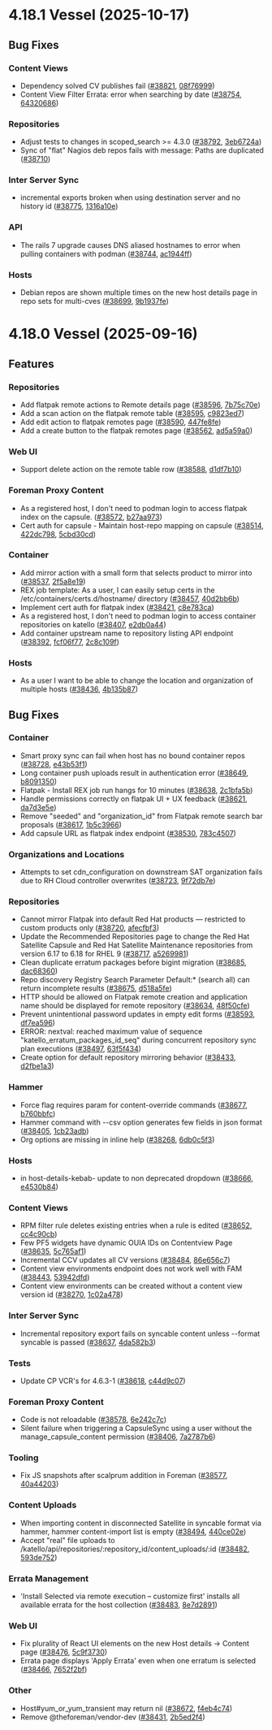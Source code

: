 # 4.18.1 Vessel (2025-10-17)

## Bug Fixes

### Content Views
 * Dependency solved CV publishes fail ([#38821](https://projects.theforeman.org/issues/38821), [08f76999](https://github.com/Katello/katello.git/commit/08f76999188233993423fcd35859b22bffc05cc5))
 * Content View Filter Errata: error when searching by date ([#38754](https://projects.theforeman.org/issues/38754), [64320686](https://github.com/Katello/katello.git/commit/643206864c6a8f14e708a6701b15fb4cdef45798))

### Repositories
 * Adjust tests to changes in scoped_search >= 4.3.0 ([#38792](https://projects.theforeman.org/issues/38792), [3eb6724a](https://github.com/Katello/katello.git/commit/3eb6724a4b589b85f6150dce1106f528c2a82518))
 * Sync of "flat" Nagios deb repos fails with message: Paths are duplicated ([#38710](https://projects.theforeman.org/issues/38710))

### Inter Server Sync
 * incremental exports broken when using destination server and no history id ([#38775](https://projects.theforeman.org/issues/38775), [1316a10e](https://github.com/Katello/katello.git/commit/1316a10e282c4f222d28c80e2fcf85f593f6b562))

### API
 * The rails 7 upgrade causes DNS aliased hostnames to error when pulling containers with podman ([#38744](https://projects.theforeman.org/issues/38744), [ac1944ff](https://github.com/Katello/katello.git/commit/ac1944ffd98bc7dace08b4362659f009610cf44b))

### Hosts
 * Debian repos are shown multiple times on the new host details page in repo sets for multi-cves ([#38699](https://projects.theforeman.org/issues/38699), [9b1937fe](https://github.com/Katello/katello.git/commit/9b1937feef91ca061c35f5cba89de21582c881ac))

# 4.18.0 Vessel (2025-09-16)

## Features

### Repositories
 * Add flatpak remote actions to Remote details page ([#38596](https://projects.theforeman.org/issues/38596), [7b75c70e](https://github.com/Katello/katello.git/commit/7b75c70e1076e9603ee8963f477d3ab2965e4314))
 * Add a scan action on the flatpak remote table ([#38595](https://projects.theforeman.org/issues/38595), [c9823ed7](https://github.com/Katello/katello.git/commit/c9823ed732d929c8d3e40243c4103d283a522744))
 * Add edit action to flatpak remotes page ([#38590](https://projects.theforeman.org/issues/38590), [447fe8fe](https://github.com/Katello/katello.git/commit/447fe8fe5272fbd5321c26de9900388fa51e0df8))
 * Add a create button to the flatpak remotes page ([#38562](https://projects.theforeman.org/issues/38562), [ad5a59a0](https://github.com/Katello/katello.git/commit/ad5a59a09797ab6875ab7fa8452047e48ea8cac9))

### Web UI
 * Support delete action on the remote table row ([#38588](https://projects.theforeman.org/issues/38588), [d1df7b10](https://github.com/Katello/katello.git/commit/d1df7b10c7db70613c6a7570a0d9d8298cb4a8e2))

### Foreman Proxy Content
 * As a registered host, I don't need to podman login to access flatpak index on the capsule. ([#38572](https://projects.theforeman.org/issues/38572), [b27aa973](https://github.com/Katello/smart_proxy_container_gateway.git/commit/b27aa973f1c0411ed4ae3f8dca24cfb36f3ce77d))
 * Cert auth for capsule - Maintain host-repo mapping on capsule ([#38514](https://projects.theforeman.org/issues/38514), [422dc798](https://github.com/Katello/smart_proxy_container_gateway.git/commit/422dc7984fd31ebc1a06110ae3ed3e699173251c), [5cbd30cd](https://github.com/Katello/katello.git/commit/5cbd30cde48dbd922ea4a27d920233bb80cd1887))

### Container
 * Add mirror action with a small form that selects product to mirror into ([#38537](https://projects.theforeman.org/issues/38537), [2f5a8e19](https://github.com/Katello/katello.git/commit/2f5a8e19750ffaae2b3b4509f5fe857291bc3fa7))
 * REX job template: As a user, I can easily setup certs in the /etc/containers/certs.d/hostname/ directory ([#38457](https://projects.theforeman.org/issues/38457), [40d2bb6b](https://github.com/Katello/katello.git/commit/40d2bb6bf6fd574c31cf89043d5988ff19933848))
 * Implement cert auth for flatpak index ([#38421](https://projects.theforeman.org/issues/38421), [c8e783ca](https://github.com/Katello/katello.git/commit/c8e783ca8e401b8dedf89c4852a8f0d9f8f41308))
 * As a registered host, I don't need to podman login to access container repositories on katello ([#38407](https://projects.theforeman.org/issues/38407), [e2db0a44](https://github.com/Katello/katello.git/commit/e2db0a444e281673db51eee49ed60f676e268dc0))
 * Add container upstream name to repository listing API endpoint ([#38392](https://projects.theforeman.org/issues/38392), [fcf06f77](https://github.com/Katello/katello.git/commit/fcf06f774c1952b5cd798a52d01ef48bd2352c3e), [2c8c109f](https://github.com/Katello/hammer-cli-katello.git/commit/2c8c109f3f6706297fd9ee1d9a8289d8dbd4497d))

### Hosts
 * As a user I want to be able to change the location and organization of multiple hosts ([#38436](https://projects.theforeman.org/issues/38436), [4b135b87](https://github.com/Katello/katello.git/commit/4b135b871acdf3a39eb7bb0c94c858ae5d31dbd7))

## Bug Fixes

### Container
 * Smart proxy sync can fail when host has no bound container repos ([#38728](https://projects.theforeman.org/issues/38728), [e43b53f1](https://github.com/Katello/smart_proxy_container_gateway.git/commit/e43b53f1f6ab4ce8d098108fda8d8523c3450cd1))
 * Long container push uploads result in authentication error ([#38649](https://projects.theforeman.org/issues/38649), [b8091350](https://github.com/Katello/katello.git/commit/b8091350dc9d829394b0acab5d29ada2082fdade))
 * Flatpak - Install REX job run hangs for 10 minutes ([#38638](https://projects.theforeman.org/issues/38638), [2c1bfa5b](https://github.com/Katello/katello.git/commit/2c1bfa5b0ba7d77623cdf17303d73fc3ec77e5b8))
 * Handle permissions correctly on flatpak UI + UX feedback ([#38621](https://projects.theforeman.org/issues/38621), [da7d3e5e](https://github.com/Katello/katello.git/commit/da7d3e5e8c40df9f308edbbe9fa73bf59ed677ec))
 * Remove "seeded" and "organization_id" from Flatpak remote search bar proposals ([#38617](https://projects.theforeman.org/issues/38617), [1b5c3966](https://github.com/Katello/katello.git/commit/1b5c3966253f22988782a5229bfea1f9cbe2de93))
 * Add capsule URL as flatpak index endpoint ([#38530](https://projects.theforeman.org/issues/38530), [783c4507](https://github.com/Katello/smart_proxy_container_gateway.git/commit/783c45077b78b8545660fd0e9385532adbeb7b9d))

### Organizations and Locations
 * Attempts to set cdn_configuration on downstream SAT organization fails due to RH Cloud controller overwrites ([#38723](https://projects.theforeman.org/issues/38723), [9f72db7e](https://github.com/Katello/katello.git/commit/9f72db7ef32906dded988d1837e27d39d406278e))

### Repositories
 * Cannot mirror Flatpak into default Red Hat products — restricted to custom products only ([#38720](https://projects.theforeman.org/issues/38720), [afecfbf3](https://github.com/Katello/katello.git/commit/afecfbf34375917b7d27dbe20dbf6888402970f2))
 * Update the Recommended Repositories page to change the Red Hat Satellite Capsule and Red Hat Satellite Maintenance repositories from version 6.17 to 6.18 for RHEL 9 ([#38717](https://projects.theforeman.org/issues/38717), [a5269981](https://github.com/Katello/katello.git/commit/a52699811c8b06d970aedf8f03c99f3144d8884d))
 * Clean duplicate erratum packages before bigint migration ([#38685](https://projects.theforeman.org/issues/38685), [dac68360](https://github.com/Katello/katello.git/commit/dac6836079633c0a546ac35d932e85ba6992ddd3))
 * Repo discovery Registry Search Parameter Default:* (search all) can return incomplete results ([#38675](https://projects.theforeman.org/issues/38675), [d518a5fe](https://github.com/Katello/katello.git/commit/d518a5fedb94ff03c03cc257778b0dab48a74187))
 * HTTP should be allowed on Flatpak remote creation and application name should be displayed for remote repository ([#38634](https://projects.theforeman.org/issues/38634), [48f50cfe](https://github.com/Katello/katello.git/commit/48f50cfec6d4c0aff2d4e5a1e40785ba12a235bf))
 * Prevent unintentional password updates in empty edit forms ([#38593](https://projects.theforeman.org/issues/38593), [df7ea596](https://github.com/Katello/katello.git/commit/df7ea596fc2b655c3c61a90293aac478d9804bb2))
 * ERROR:  nextval: reached maximum value of sequence "katello_erratum_packages_id_seq"  during concurrent repository sync plan executions ([#38497](https://projects.theforeman.org/issues/38497), [63f5f434](https://github.com/Katello/katello.git/commit/63f5f434596e5bb6087da39a4ea8b649789428bf))
 * Create option for default repository mirroring behavior ([#38433](https://projects.theforeman.org/issues/38433), [d2fbe1a3](https://github.com/Katello/katello.git/commit/d2fbe1a3a4158ccc140ac482217044cc7701198c))

### Hammer
 * Force flag requires param for content-override commands ([#38677](https://projects.theforeman.org/issues/38677), [b760bbfc](https://github.com/Katello/hammer-cli-katello.git/commit/b760bbfcfd99ba8d62e05fa440145b3fac012609))
 * Hammer command with --csv option generates few fields in json format ([#38405](https://projects.theforeman.org/issues/38405), [1cb23adb](https://github.com/Katello/hammer-cli-katello.git/commit/1cb23adb604e2f8be56384a380666c22f5725bc6))
 * Org options are missing in inline help ([#38268](https://projects.theforeman.org/issues/38268), [6db0c5f3](https://github.com/Katello/hammer-cli-katello.git/commit/6db0c5f3578979d3721d181fe22c7b137e4eff6d))

### Hosts
 * in host-details-kebab- update to non deprecated dropdown ([#38666](https://projects.theforeman.org/issues/38666), [e4530b84](https://github.com/Katello/katello.git/commit/e4530b84c1807ac509f2103a5bc4e5eb1210ddc1))

### Content Views
 * RPM filter rule deletes existing entries when a rule is edited  ([#38652](https://projects.theforeman.org/issues/38652), [cc4c90cb](https://github.com/Katello/katello.git/commit/cc4c90cbe68ffdb2b2c9b3d87db79122a667e2f4))
 * Few PF5 widgets have dynamic OUIA IDs on Contentview Page ([#38635](https://projects.theforeman.org/issues/38635), [5c765af1](https://github.com/Katello/katello.git/commit/5c765af17fc2198710531fde69721706955d64ae))
 * Incremental CCV updates all CV versions ([#38484](https://projects.theforeman.org/issues/38484), [86e656c7](https://github.com/Katello/katello.git/commit/86e656c77b249fec0c399c9d93820ffd4feb89bd))
 * Content view environments endpoint does not work well with FAM ([#38443](https://projects.theforeman.org/issues/38443), [53942dfd](https://github.com/Katello/katello.git/commit/53942dfd1e31bd7539a2bee759363f482d39a878))
 * Content view environments can be created without a content view version id ([#38270](https://projects.theforeman.org/issues/38270), [1c02a478](https://github.com/Katello/katello.git/commit/1c02a478adceb217c380b3f410e7ed84200f6097))

### Inter Server Sync
 * Incremental repository export fails on syncable content unless --format syncable is passed ([#38637](https://projects.theforeman.org/issues/38637), [4da582b3](https://github.com/Katello/katello.git/commit/4da582b3f7e81339ae1feded66a85758850ddfaa))

### Tests
 * Update CP VCR's for 4.6.3-1 ([#38618](https://projects.theforeman.org/issues/38618), [c44d9c07](https://github.com/Katello/katello.git/commit/c44d9c0713070151df48b2d12c0a7fd02a7360f8))

### Foreman Proxy Content
 * Code is not reloadable ([#38578](https://projects.theforeman.org/issues/38578), [6e242c7c](https://github.com/Katello/katello.git/commit/6e242c7c794cd9a1f90c1adb25a3ae0d50540dae))
 * Silent failure when triggering a CapsuleSync using a user without the manage_capsule_content permission ([#38406](https://projects.theforeman.org/issues/38406), [7a2787b6](https://github.com/Katello/katello.git/commit/7a2787b6186979936c344b290df699bf61fdcb77))

### Tooling
 * Fix JS snapshots after scalprum addition in Foreman ([#38577](https://projects.theforeman.org/issues/38577), [40a44203](https://github.com/Katello/katello.git/commit/40a442032d34798d04dc34509edd26402d8532bf))

### Content Uploads
 * When importing content in disconnected Satellite in syncable format via hammer, hammer content-import list is empty ([#38494](https://projects.theforeman.org/issues/38494), [440ce02e](https://github.com/Katello/katello.git/commit/440ce02e3afd276571bdb5a104be391f37961302))
 * Accept "real" file uploads to /katello/api/repositories/:repository_id/content_uploads/:id ([#38482](https://projects.theforeman.org/issues/38482), [593de752](https://github.com/Katello/katello.git/commit/593de75261341744e055336a165e5b06e36cba1c))

### Errata Management
 * 'Install Selected via remote execution – customize first' installs all available errata for the host collection ([#38483](https://projects.theforeman.org/issues/38483), [8e7d2891](https://github.com/Katello/katello.git/commit/8e7d2891d1f82274d8207fe90c80b9471b6970fa))

### Web UI
 * Fix plurality of React UI elements on the new Host details -> Content page ([#38476](https://projects.theforeman.org/issues/38476), [5c9f3730](https://github.com/Katello/katello.git/commit/5c9f37307a20686d3f9cc959cf839b8c66f93c3b))
 * Errata page displays 'Apply Errata' even when one erratum is selected ([#38466](https://projects.theforeman.org/issues/38466), [7652f2bf](https://github.com/Katello/katello.git/commit/7652f2bf42f3cae24fe135dfcb749ddcfa3f2678))

### Other
 * Host#yum_or_yum_transient may return nil ([#38672](https://projects.theforeman.org/issues/38672), [f4eb4c74](https://github.com/Katello/katello.git/commit/f4eb4c748bc736c61ff6aa25079d92dbd75018ad))
 * Remove @theforeman/vendor-dev ([#38431](https://projects.theforeman.org/issues/38431), [2b5ed2f4](https://github.com/Katello/katello.git/commit/2b5ed2f4886d0f8b8efd187d03a297d0b85d2e7f))

